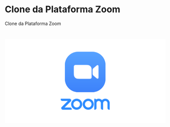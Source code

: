 # Clone da Plataforma Zoom
Clone da Plataforma  Zoom

<h1 align="center">
  <img alt=" clone_zoom" title="Clone Zoom" src="https://github.com/JulioAmbos/clone_zoom/blob/main/public/prints/Zoom.png" width="600px" />
  
  
</h1>
